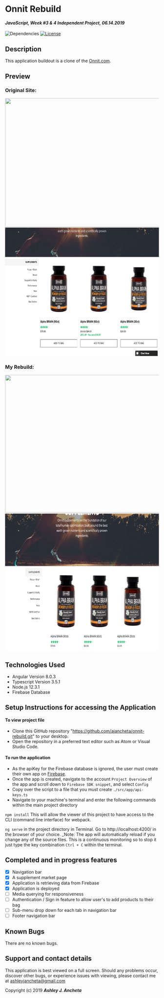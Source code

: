 # Onnit Rebuild

#### _JavaScript, Week #3 & 4 Independent Project, *06.14.2019*_

![Dependencies](https://img.shields.io/badge/dependencies-up%20to%20date-brightgreen.svg)
[![License](https://img.shields.io/badge/license-MIT-blue.svg)](https://opensource.org/licenses/MIT)

## Description
This application buildout is a clone of the [Onnit.com](https://www.onnit.com).

## Preview 
### Original Site: 
<img src="src/assets/img/original-one.png" width="800" height="420">
<img src="src/assets/img/original-two.png" width="800" height="420">

### My Rebuild:
<img src="src/assets/img/preview-one.png" width="800" height="450">
<img src="src/assets/img/preview-two.png" width="800" height="450">


## Technologies Used

  * Angular Version 8.0.3
  * Typescript Version 3.5.1
  * Node.js 12.3.1
  * Firebase Database

## Setup Instructions for accessing the Application

#### To view project file
* Clone this GitHub repository "https://github.com/ajancheta/onnit-rebuild.git" to your desktop. 
* Open the repository in a preferred text editor such as Atom or Visual Studio Code.

#### To run the application
* As the apiKey for the Firebase database is ignored, the user must create their own app on [Firebase](https://firebase.google.com/). 
* Once the app is created, navigate to the account `Project Overview` of the app and scroll down to `Firebase SDK snippet`, and select `Config`
*  Copy over the script to a file that you must create `./src/app/api-keys.ts`
* Navigate to your machine's terminal and enter the following commands within the main project directory

`npm install` This will allow the viewer of this project to have access to the CLI (command line interface) for webpack.

`ng serve` in the project directory in Terminal. Go to http://localhost:4200/ in the browser of your choice. _Note: The app will automatically reload if you change any of the source files. This is a continuous monitoring so to stop it just type the key combination `Ctrl + C` within the terminal.

## Completed and in progress features

- [x] Navigation bar
- [x] A supplement market page
- [x] Application is retrieving data from Firebase
- [x] Application is deployed
- [ ] Media querying for responsiveness
- [ ] Authentication / Sign in feature to allow user's to add products to their bag
- [ ] Sub-menu drop down for each tab in navigation bar
- [ ] Footer navigation bar

## Known Bugs
There are no known bugs.

## Support and contact details
This application is best viewed on a full screen. Should any problems occur, discover other bugs, or experience issues with viewing, please contact me at ashleyjancheta@gmail.com

Copyright (c) 2019 **_Ashley J. Ancheta_**